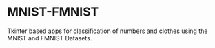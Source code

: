 # MNIST-FMNIST
Tkinter based apps for classification of numbers and clothes using the MNIST and FMNIST Datasets. 
